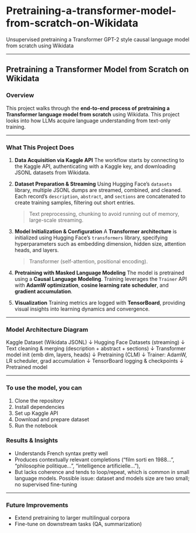 # Pretraining-a-transformer-model-from-scratch-on-Wikidata
Unsupervised pretraining a Transformer GPT-2 style causal language model from scratch using Wikidata

---

## Pretraining a Transformer Model from Scratch on Wikidata

### Overview

This project walks through the **end-to-end process of pretraining a Transformer language model from scratch** using Wikidata.
This project looks into how LLMs acquire language understanding from text-only training.

---

### What This Project Does

1. **Data Acquisition via Kaggle API**
   The workflow starts by connecting to the Kaggle API, authenticating with a Kaggle key, and downloading JSONL datasets from Wikidata.

2. **Dataset Preparation & Streaming**
   Using Hugging Face’s `datasets` library, multiple JSONL dumps are streamed, combined, and cleaned.
   Each record’s `description`, `abstract`, and `sections` are concatenated to create training samples, filtering out short entries.
   >Text preprocessing, chunking to avoid running out of memory, large-scale streaming.

3. **Model Initialization & Configuration**
   A **Transformer architecture** is initialized using Hugging Face’s `transformers` library, specifying hyperparameters such as embedding dimension, hidden size, attention    heads, and layers.
   >Transformer (self-attention, positional encoding).

4. **Pretraining with Masked Language Modeling**
   The model is pretrained using a **Causal Language Modeling**.
   Training leverages the `Trainer` API with **AdamW optimization**, **cosine learning rate scheduler**, and **gradient accumulation**.

5. **Visualization**
   Training metrics are logged with **TensorBoard**, providing visual insights into learning dynamics and convergence.
---

### Model Architecture Diagram

Kaggle Dataset (Wikidata JSONL)
        ↓
Hugging Face Datasets (streaming)
        ↓
Text cleaning & merging (description + abstract + sections)
        ↓
Transformer model init (emb dim, layers, heads)
        ↓
Pretraining (CLM)
        ↓
Trainer: AdamW, LR scheduler, grad accumulation
        ↓
TensorBoard logging & checkpoints
        ↓
Pretrained model

---

### To use the model, you can

1. Clone the repository
2. Install dependencies
3. Set up Kaggle API
4. Download and prepare dataset
5. Run the notebook


### Results & Insights

* Understands French syntax pretty well
* Produces contextually relevant completions (“film sorti en 1988…”, “philosophie politique…”, “intelligence artificielle…”),
* But lacks coherence and tends to loop/repeat, which is common in small language models.
     Possible issue: dataset and models size are two small; no supervised fine-tuning

---

### Future Improvements

* Extend pretraining to larger multilingual corpora
* Fine-tune on downstream tasks (QA, summarization)



